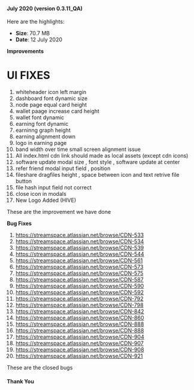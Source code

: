 
#### July 2020 (version 0.3.11_QA)

Here are the highlights:

* **Size**: 70.7 MB
* **Date**: 12 July 2020

**Improvements**

# UI FIXES
1. whiteheader icon left margin
2. dashboard font dynamic size
3. node page equal card height
4. wallet paage increase card height
5. wallet font dynamic
6. earning font dynamic
7. earninng graph height
8. earning alignment down
9. logo in earning page
10. band width over time small screen alignment issue
11. All index.html cdn link should made as local assets (except cdn icons)
12. software update modal size , font style , software update at center
13. refer friend modal input field , position
14. fileshare dragfiles height , space between icon and text retrive file button
15. file hash input field not correct
16. close icon in modals
17. New Logo Added (HIVE)

These are the improvement we have done

**Bug Fixes**

1. https://streamspace.atlassian.net/browse/CDN-533
2. https://streamspace.atlassian.net/browse/CDN-534
3. https://streamspace.atlassian.net/browse/CDN-539
4. https://streamspace.atlassian.net/browse/CDN-544
5. https://streamspace.atlassian.net/browse/CDN-561
6. https://streamspace.atlassian.net/browse/CDN-573
7. https://streamspace.atlassian.net/browse/CDN-575
8. https://streamspace.atlassian.net/browse/CDN-587
9. https://streamspace.atlassian.net/browse/CDN-590
10. https://streamspace.atlassian.net/browse/CDN-592
11. https://streamspace.atlassian.net/browse/CDN-792
12. https://streamspace.atlassian.net/browse/CDN-798
13. https://streamspace.atlassian.net/browse/CDN-842
14. https://streamspace.atlassian.net/browse/CDN-860
15. https://streamspace.atlassian.net/browse/CDN-888
16. https://streamspace.atlassian.net/browse/CDN-888
17. https://streamspace.atlassian.net/browse/CDN-904
18. https://streamspace.atlassian.net/browse/CDN-907
19. https://streamspace.atlassian.net/browse/CDN-908
20. https://streamspace.atlassian.net/browse/CDN-921


These are the closed bugs

#### Thank You
